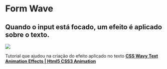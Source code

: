 # Form Wave  
 ## Quando o input está focado, um efeito é aplicado sobre o texto.


![](/example.png)


Tutorial que ajudou na criação do efeito aplicado no texto [**CSS Wavy Text Animation Effects | Html5 CSS3 Animation**](https://www.youtube.com/watch?v=m1ZKHPbnyjo&list=WL&index=1&t=37s)

